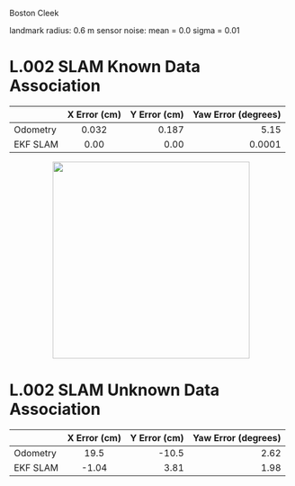 Boston Cleek


landmark radius: 0.6 m
sensor noise: mean = 0.0 sigma = 0.01

# L.002 SLAM Known Data Association


|          |      X Error (cm)      |  Y Error (cm) |  Yaw Error  (degrees) |
|----------|:-----------------:|---------:|-----------:|
|  Odometry  |  0.032     |   0.187    |     5.15      |
| EKF SLAM   |     0.00      |   0.00    |     0.0001       |

<p align="center">
  <img src="media/ekf_known.png" width="350" height="350"/>
</p>


# L.002 SLAM Unknown Data Association


|          |      X Error (cm)      |  Y Error (cm) |  Yaw Error  (degrees) |
|----------|:-----------------:|---------:|-----------:|
|  Odometry  |  19.5     |   -10.5    |     2.62      |
| EKF SLAM   |     -1.04      |   3.81    |     1.98       |


<!-- <p align="center">
  <img src="images/slam_map.jpg" width="350" height="350"/>
</p> -->
